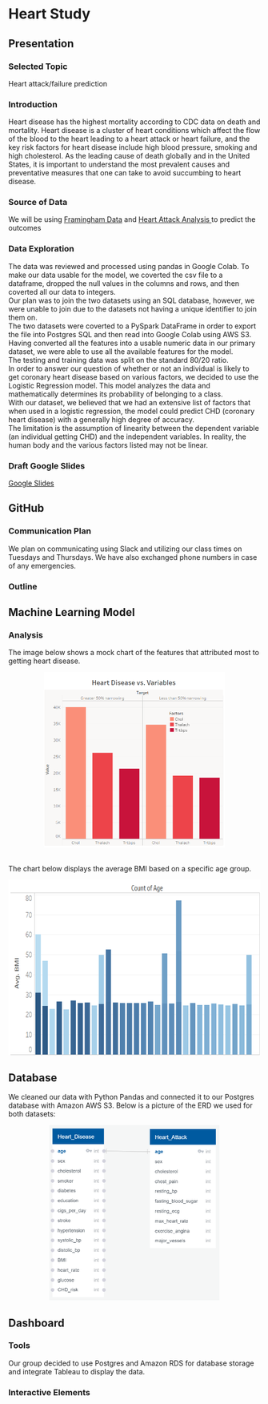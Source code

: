 # Heart Study

## Presentation

### Selected Topic 
Heart attack/failure prediction 

### Introduction 
Heart disease has the highest mortality according to CDC data on death and mortality. Heart disease is a cluster of heart conditions which affect the flow of the blood to the heart leading to a heart attack or heart failure, and the key risk factors for heart disease include high blood pressure, smoking and high cholesterol. As the leading cause of death globally and in the United States, it is important to understand the most prevalent causes and preventative measures that one can take to avoid succumbing to heart disease.

### Source of Data
We will be using [Framingham Data](https://www.kaggle.com/dileep070/heart-disease-prediction-using-logistic-regression) and [Heart Attack Analysis ](https://www.kaggle.com/rashikrahmanpritom/heart-attack-analysis-prediction-dataset) to predict the outcomes 

### Data Exploration
The data was reviewed and processed using pandas in Google Colab. To make our data usable for the model, we coverted the csv file to a dataframe, dropped the null values in the columns and rows, and then coverted all our data to integers. </br>
Our plan was to join the two datasets using an SQL database, however, we were unable to join due to the datasets not having a unique identifier to join them on. </br>
The two datasets were coverted to a PySpark DataFrame in order to export the file into Postgres SQL and then read into Google Colab using AWS S3. Having converted all the features into a usable numeric data in our primary dataset, we were able to use all the available features for the model. </br>
The testing and training data was split on the standard 80/20 ratio. </br>
In order to answer our question of whether or not an individual is likely to get coronary heart disease based on various factors, we decided to use the Logistic Regression model. This model analyzes the data and mathematically determines its probability of belonging to a class. </br>
With our dataset, we believed that we had an extensive list of factors that when used in a logistic regression, the model could predict CHD (coronary heart disease) with a generally high degree of accuracy. </br>
The limitation is the assumption of linearity between the dependent variable (an individual getting CHD) and the independent variables. In reality, the human body and the various factors listed may not be linear. </br>

### Draft Google Slides
[Google Slides](https://docs.google.com/presentation/d/1onFSrrHWJHMssUqCB5XmFOtxarz3dNbw-AfdVClvO5o/edit?usp=sharing)

## GitHub

### Communication Plan
We plan on communicating using Slack and utilizing our class times on Tuesdays and Thursdays. We have also exchanged phone numbers in case of any emergencies.

### Outline

## Machine Learning Model

### Analysis
The image below shows a mock chart of the features that attributed most to getting heart disease. </br>
<p align="center"><img src="https://github.com/echuung94/Heart_Study/blob/main/Resources/age.png" height="350"></p></br>
The chart below displays the average BMI based on a specific age group.</br>
<p align="center"><img src="https://github.com/echuung94/Heart_Study/blob/main/Resources/age_avgbmi.png" height="350"></p>

## Database
We cleaned our data with Python Pandas and connected it to our Postgres database with Amazon AWS S3. Below is a picture of the ERD we used for both datasets: 
<p align="center"><img src="https://github.com/echuung94/Heart_Study/blob/ncao/Resources/ERD.PNG" height="350"></p>

## Dashboard

### Tools
Our group decided to use Postgres and Amazon RDS for database storage and integrate Tableau to display the data. 
### Interactive Elements
